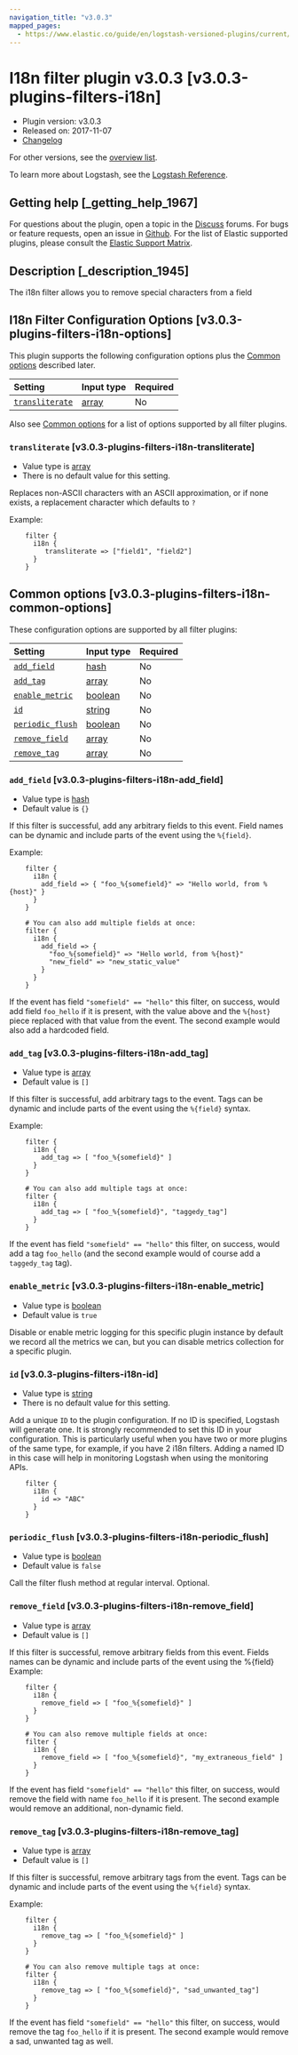 ```yaml
---
navigation_title: "v3.0.3"
mapped_pages:
  - https://www.elastic.co/guide/en/logstash-versioned-plugins/current/v3.0.3-plugins-filters-i18n.html
---
```


# I18n filter plugin v3.0.3 [v3.0.3-plugins-filters-i18n]

* Plugin version: v3.0.3
* Released on: 2017-11-07
* [Changelog](https://github.com/logstash-plugins/logstash-filter-i18n/blob/v3.0.3/CHANGELOG.md)

For other versions, see the [overview list](filter-i18n-index.md).

To learn more about Logstash, see the [Logstash Reference](https://www.elastic.co/guide/en/logstash/current/index.html).

## Getting help [_getting_help_1967]

For questions about the plugin, open a topic in the [Discuss](http://discuss.elastic.co) forums. For bugs or feature requests, open an issue in [Github](https://github.com/logstash-plugins/logstash-filter-i18n). For the list of Elastic supported plugins, please consult the [Elastic Support Matrix](https://www.elastic.co/support/matrix#matrix_logstash_plugins).

## Description [_description_1945]

The i18n filter allows you to remove special characters from a field

## I18n Filter Configuration Options [v3.0.3-plugins-filters-i18n-options]

This plugin supports the following configuration options plus the [Common options](v3-0-3-plugins-filters-i18n.md#v3.0.3-plugins-filters-i18n-common-options) described later.

| Setting | Input type | Required |
| :- | :- | :- |
| [`transliterate`](v3-0-3-plugins-filters-i18n.md#v3.0.3-plugins-filters-i18n-transliterate) | [array](/lsr/value-types.md#array) | No |

Also see [Common options](v3-0-3-plugins-filters-i18n.md#v3.0.3-plugins-filters-i18n-common-options) for a list of options supported by all filter plugins.

### `transliterate` [v3.0.3-plugins-filters-i18n-transliterate]

* Value type is [array](/lsr/value-types.md#array)
* There is no default value for this setting.

Replaces non-ASCII characters with an ASCII approximation, or if none exists, a replacement character which defaults to `?`

Example:

```
    filter {
      i18n {
         transliterate => ["field1", "field2"]
      }
    }
```

## Common options [v3.0.3-plugins-filters-i18n-common-options]

These configuration options are supported by all filter plugins:

| Setting | Input type | Required |
| :- | :- | :- |
| [`add_field`](v3-0-3-plugins-filters-i18n.md#v3.0.3-plugins-filters-i18n-add_field) | [hash](/lsr/value-types.md#hash) | No |
| [`add_tag`](v3-0-3-plugins-filters-i18n.md#v3.0.3-plugins-filters-i18n-add_tag) | [array](/lsr/value-types.md#array) | No |
| [`enable_metric`](v3-0-3-plugins-filters-i18n.md#v3.0.3-plugins-filters-i18n-enable_metric) | [boolean](/lsr/value-types.md#boolean) | No |
| [`id`](v3-0-3-plugins-filters-i18n.md#v3.0.3-plugins-filters-i18n-id) | [string](/lsr/value-types.md#string) | No |
| [`periodic_flush`](v3-0-3-plugins-filters-i18n.md#v3.0.3-plugins-filters-i18n-periodic_flush) | [boolean](/lsr/value-types.md#boolean) | No |
| [`remove_field`](v3-0-3-plugins-filters-i18n.md#v3.0.3-plugins-filters-i18n-remove_field) | [array](/lsr/value-types.md#array) | No |
| [`remove_tag`](v3-0-3-plugins-filters-i18n.md#v3.0.3-plugins-filters-i18n-remove_tag) | [array](/lsr/value-types.md#array) | No |

### `add_field` [v3.0.3-plugins-filters-i18n-add_field]

* Value type is [hash](/lsr/value-types.md#hash)
* Default value is `{}`

If this filter is successful, add any arbitrary fields to this event. Field names can be dynamic and include parts of the event using the `%{field}`.

Example:

```
    filter {
      i18n {
        add_field => { "foo_%{somefield}" => "Hello world, from %{host}" }
      }
    }
```

```
    # You can also add multiple fields at once:
    filter {
      i18n {
        add_field => {
          "foo_%{somefield}" => "Hello world, from %{host}"
          "new_field" => "new_static_value"
        }
      }
    }
```

If the event has field `"somefield" == "hello"` this filter, on success, would add field `foo_hello` if it is present, with the value above and the `%{host}` piece replaced with that value from the event. The second example would also add a hardcoded field.

### `add_tag` [v3.0.3-plugins-filters-i18n-add_tag]

* Value type is [array](/lsr/value-types.md#array)
* Default value is `[]`

If this filter is successful, add arbitrary tags to the event. Tags can be dynamic and include parts of the event using the `%{field}` syntax.

Example:

```
    filter {
      i18n {
        add_tag => [ "foo_%{somefield}" ]
      }
    }
```

```
    # You can also add multiple tags at once:
    filter {
      i18n {
        add_tag => [ "foo_%{somefield}", "taggedy_tag"]
      }
    }
```

If the event has field `"somefield" == "hello"` this filter, on success, would add a tag `foo_hello` (and the second example would of course add a `taggedy_tag` tag).

### `enable_metric` [v3.0.3-plugins-filters-i18n-enable_metric]

* Value type is [boolean](/lsr/value-types.md#boolean)
* Default value is `true`

Disable or enable metric logging for this specific plugin instance by default we record all the metrics we can, but you can disable metrics collection for a specific plugin.

### `id` [v3.0.3-plugins-filters-i18n-id]

* Value type is [string](/lsr/value-types.md#string)
* There is no default value for this setting.

Add a unique `ID` to the plugin configuration. If no ID is specified, Logstash will generate one. It is strongly recommended to set this ID in your configuration. This is particularly useful when you have two or more plugins of the same type, for example, if you have 2 i18n filters. Adding a named ID in this case will help in monitoring Logstash when using the monitoring APIs.

```
    filter {
      i18n {
        id => "ABC"
      }
    }
```

### `periodic_flush` [v3.0.3-plugins-filters-i18n-periodic_flush]

* Value type is [boolean](/lsr/value-types.md#boolean)
* Default value is `false`

Call the filter flush method at regular interval. Optional.

### `remove_field` [v3.0.3-plugins-filters-i18n-remove_field]

* Value type is [array](/lsr/value-types.md#array)
* Default value is `[]`

If this filter is successful, remove arbitrary fields from this event. Fields names can be dynamic and include parts of the event using the %{field} Example:

```
    filter {
      i18n {
        remove_field => [ "foo_%{somefield}" ]
      }
    }
```

```
    # You can also remove multiple fields at once:
    filter {
      i18n {
        remove_field => [ "foo_%{somefield}", "my_extraneous_field" ]
      }
    }
```

If the event has field `"somefield" == "hello"` this filter, on success, would remove the field with name `foo_hello` if it is present. The second example would remove an additional, non-dynamic field.

### `remove_tag` [v3.0.3-plugins-filters-i18n-remove_tag]

* Value type is [array](/lsr/value-types.md#array)
* Default value is `[]`

If this filter is successful, remove arbitrary tags from the event. Tags can be dynamic and include parts of the event using the `%{field}` syntax.

Example:

```
    filter {
      i18n {
        remove_tag => [ "foo_%{somefield}" ]
      }
    }
```

```
    # You can also remove multiple tags at once:
    filter {
      i18n {
        remove_tag => [ "foo_%{somefield}", "sad_unwanted_tag"]
      }
    }
```

If the event has field `"somefield" == "hello"` this filter, on success, would remove the tag `foo_hello` if it is present. The second example would remove a sad, unwanted tag as well.
